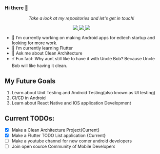 ### Hi there 👋
<p align="center">
  <i>Take a look at my repositories and let's get in touch!</i>

<p align="center">
  <a href= "https://github.com/shashankdaima/">
    <img src="https://img.icons8.com/material-outlined/30/000000/source-code.png"/>
  </a>
  <a href= "https://www.linkedin.com/in/shashank-daima-b5b66b202/">
    <img src="https://img.icons8.com/material-outlined/30/000000/linkedin.png"/>
  </a>
  <a href= "https://t.me/daimashashank10">
    <img src="https://img.icons8.com/material/30/000000/telegram-app.png"/>
  </a>
  
</p>

- 🔭 I’m currently working on making Android apps for edtech startup and looking for more work.
- 🌱 I’m currently learning Flutter
- 💬 Ask me about Clean Architecture
- ⚡ Fun fact: Why aunt still like to have it with Uncle Bob? Because Uncle Bob will like having it clean.


## My Future Goals
1. Learn about Unit Testing and Android Testing(also known as UI testing)
2. CI/CD in Android
3. Learn about React Native and IOS application Development

## Current TODOs:
* [x] Make a Clean Architecture Project{Current}
* [x] Make a Flutter TODO List application {Current}
* [ ] Make a youtube channel for new comer android developers 
* [ ] Join open source Community of Mobile Developers
